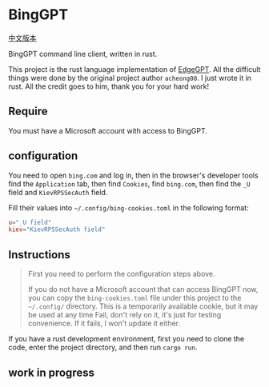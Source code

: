 # BingGPT

[中文版本](README_CN.md)

BingGPT command line client, written in rust.

This project is the rust language implementation of [EdgeGPT](https://github.com/acheong08/EdgeGPT). All the difficult things were done by the original project author `acheong08`. I just wrote it in rust. All the credit goes to him, thank you for your hard work!

## Require

You must have a Microsoft account with access to BingGPT.

## configuration

You need to open `bing.com` and log in, then in the browser's developer tools find the `Application` tab, then find `Cookies`, find `bing.com`, then find the `_U` field and `KievRPSSecAuth` field.

Fill their values into `~/.config/bing-cookies.toml` in the following format:

```toml
u="_U field"
kiev="KievRPSSecAuth field"
```

## Instructions

> First you need to perform the configuration steps above.
>
> If you do not have a Microsoft account that can access BingGPT now, you can copy the `bing-cookies.toml` file under this project to the `~/.config/` directory. This is a temporarily available cookie, but it may be used at any time Fail, don't rely on it, it's just for testing convenience. If it fails, I won't update it either.

If you have a rust development environment, first you need to clone the code, enter the project directory, and then run `cargo run`.

## work in progress
